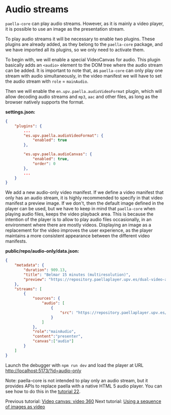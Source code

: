 # Audio streams

`paella-core` can play audio streams. However, as it is mainly a video player, it is possible to use an image as the presentation stream.

To play audio streams it will be necessary to enable two plugins. These plugins are already added, as they belong to the `paella-core` package, and we have imported all its plugins, so we only need to activate them.

To begin with, we will enable a special VideoCanvas for audio. This plugin basically adds an `<audio>` element to the DOM tree where the audio stream can be added. It is important to note that, as `paella-core` can only play one stream with audio simultaneously, in the video manifest we will have to set the audio stream with `role` = `mainAudio`.

Then we will enable the `en.upv.paella.audioVideoFormat` plugin, which will allow decoding audio streams and `mp3`, `aac` and other files, as long as the browser natively supports the format.

**settings.json:**

```json
{
    "plugins": {
        ...
        "es.upv.paella.audioVideoFormat": {
            "enabled": true
        },

        "es.upv.paella.audioCanvas": {
            "enabled": true,
            "order": 0
        },
        ...
    }
}
```

We add a new audio-only video manifest. If we define a video manifest that only has an audio stream, it is highly recommended to specify in that video manifest a preview image. If we don't, then the default image defined in the player can be used, but we have to keep in mind that `paella-core` when playing audio files, keeps the video playback area. This is because the intention of the player is to allow to play audio files occasionally, in an environment where there are mostly videos. Displaying an image as a replacement for the video improves the user experience, as the player maintains a more consistent appearance between the different video manifests.

**public/repo/audio-only/data.json:**

```json
{
	"metadata": {
		"duration": 909.13,
		"title": "Belmar 15 minutes (multiresolution)",
        "preview": "https://repository.paellaplayer.upv.es/dual-video-audio/slides/7dc22bee-14f3-442c-8f0d-30d8b68c8604/presentation_cut.jpg"
	},
	"streams": [
		{
			"sources": {
				"audio": [
					{
						"src": "https://repository.paellaplayer.upv.es/dual-video-audio/media/presenter-audio.m4a"
					}
				]
			},
			"role":"mainAudio",
			"content":"presenter",
            "canvas":["audio"]
		}
	]
}
```

Launch the debugger with `npm run dev` and load the player at URL [http://localhost:5173/?id=audio-only](http://localhost:5173/?id=audio-only)

Note: paella-core is not intended to play only an audio stream, but it provides APIs to replace paella with a native HTML 5 audio player. You can see how to do this in the [tutorial 22](native_player.md).

Previous tutorial: [Video canvas: video 360](video_360.md)
Next tutorial: [Using a sequence of images as video](image_sequence_video.md)
